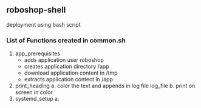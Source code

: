 ## roboshop-shell
deployment using bash script
### List of Functions created in common.sh
1. app_prerequisites
   - adds application user roboshop
   - creates application directory /app
   - download application content in /tmp
   - extracts application contect in /app
2. print_heading
   a. color the text and appends in log file log_file
   b. print on screen in color
3. systemd_setup
   a. 
